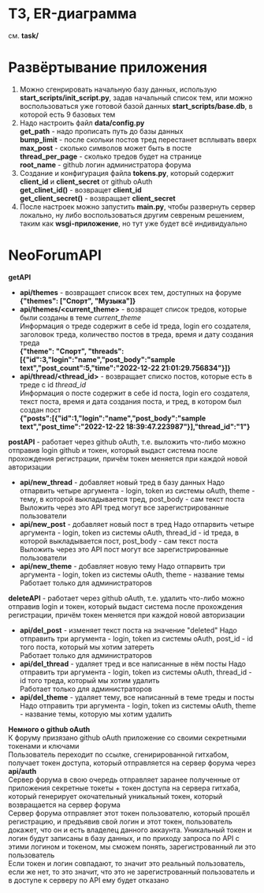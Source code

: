 # ТЗ, ER-диаграмма
см. **task/**

# Развёртывание приложения
1. Можно сгенрировать начальную базу данных, использую **start_scripts/init_script.py**, задав начальный список тем, или можно воспользоваться уже готовой базой данных **start_scripts/base.db**, в которой есть 9 базовых тем
2. Надо настроить файл **data/config.py** \
   **get_path** - надо прописать путь до базы данных \
   **bump_limit** - после скольки постов тред перестанет всплывать вверх \
   **max_post** - сколько символов может быть в посте \
   **thread_per_page** - сколько тредов будет на странице \
   **root_name** - github логин администратора форума
3. Создание и конфигурация файла **tokens.py**, который содержит **client_id** и **client_secret** от github oAuth \
   **get_clinet_id()** - возвращет **client_id** \
   **get_client_secret()** - возвращает **client_secret**
4. После настроек можно запустить **main.py**, чтобы развернуть сервер локально, ну либо воспользоваться другим севреным решением, таким как **wsgi-приложение**, но тут уже будет всё индивидуально

# NeoForumAPI
**getAPI**
  * **api/themes** - возвращает список всех тем, доступных на форуме \
  **{"themes": ["Спорт", "Музыка"]}**
  * **api/themes/<current_theme>** - возвращет список тредов, которые были созданы в теме *current_theme* \
  Информация о треде содержит в себе id треда, login его создателя, заголовок треда, количество постов в треда, время и дату создания треда \
  **{"theme": "Спорт", "threads": [{"id":3,"login":"name","post_body":"sample text","post_count":5,"time":"2022-12-22 21:01:29.756834"}]}**
  * **api/thread/<thread_id>** - возвращает списко постов, которые есть в треде с id *thread_id* \
  Информация о посте содержит в себе id поста, login его создателя, текст поста, время и дата создания поста, и тред, в котором был создан пост \
  **{"posts":[{"id":1,"login":"name","post_body":"sample text","post_time":"2022-12-22 18:39:47.223987"}],"thread_id":"1"}**
  
**postAPI** - работает через github oAuth, т.е. выложить что-либо можно отправив login github и токен, который выдаст система после прохождения регистрации, причём токен меняется при каждой новой авторизации
  * **api/new_thread** - добавляет новый тред в базу данных
  Надо отпарвить четыре аргумента - login, token из системы oAuth, theme - тему, в которой выкладывается тред, post_body - сам текст поста \
  Выложить через это API тред могут все зарегистрированные пользователи
  * **api/new_post** - добавляет новый пост в тред
  Надо отпарвить четыре аргумента - login, token из системы oAuth, thread_id - id треда, в которой выкладывается пост, post_body - сам текст поста \
  Выложить через это API пост могут все зарегистрированные пользователи
  * **api/new_theme** - добавляет новую тему
  Надо отпарвить три аргумента - login, token из системы oAuth, theme - название темы \
  Работает только для администраторов
  
**deleteAPI** - работает через github oAuth, т.е. удалить что-либо можно отправив login и токен, который выдаст система после прохождения регистрации, причём токен меняется при каждой новой авторизации
  * **api/del_post** - изменяет текст поста на значение "deleted"
  Надо отправить три аргумента - login, token из системы oAuth, post_id - id того поста, который мы хотим затереть \
  Работает только для администраторов
  * **api/del_thread** - удаляет тред и все написанные в нём посты
  Надо отправить три аргумента - login, token из системы oAuth, thread_id - id того треда, который мы хотим удалить \
  Работает только для администраторов
  * **api/del_theme** - удаляет тему, все написанный в теме треды и посты
  Надо отправить три аргумента - login, token из системы oAuth, theme - название темы, которую мы хотим удалить

**Немного о github oAuth** \
К форуму призязано github oAuth приложение со своими секретными токенами и ключами \
Пользователь переходит по ссылке, сгенирированной гитхабом, получает токен доступа, который отправляется на сервер форума через **api/auth** \
Сервер форума в свою очередь отправляет заранее полученные от приложения секретные токеты + токен доступа на сервера гитхаба, который генерирует окочательный уникальный токен, который
возвращается на сервер форума \
Сервер форума отправляет этот токен пользователю, который прошёл регистрацию, и предъявив свой логин и этот токен, пользователь докажет, что он и есть владелец данного аккаунта.
Уникальный токен и логин будут записаны в базу данных, и по приходу запроса по API с этими логином и токеном, мы сможем понять, зарегистрованный ли это пользователь \
Если токен и логин совпадают, то значит это реальный пользователь, если же нет, то это значит, что это не зарегистрованный пользователь и в доступе к серверу по API ему будет отказано
